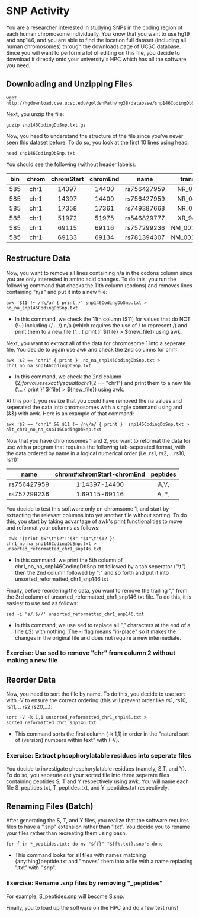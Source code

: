 SNP Activity
==============

You are a researcher interested in studying SNPs in the coding region of each human chromosome individually. You know that you want to use hg19 and snp146, and you are able to find the location full dataset (including all human chromosomes) through the downloads page of UCSC database. Since you will want to perform a lot of editing on this file, you decide to download it directly onto your university's HPC which has all the software you need. 

Downloading and Unzipping Files
------

```
wget http://hgdownload.cse.ucsc.edu/goldenPath/hg38/database/snp146CodingDbSnp.txt.gz
```

Next, you unzip the file:

```
guzip snp146CodingDbSnp.txt.gz
```

Now, you need to understand the structure of the file since you've never seen this dataset before. To do so, you look at the first 10 lines using head:

```
head snp146CodingDbSnp.txt
```

You should see the following (without header labels):

| bin | chrom | chromStart | chromEnd | name | transcript | frame | alleleCount | funcCodes | alleles | codons | peptides
| :---: | :---: | :---: | :---: | :---: | :---: | :---: | :---: | :---: | :---: | :---: | :---: |
| 585	| chr1 | 14397  | 14400	| rs756427959	| NR_024540	| n/a	| 1	| 45,	| -,	| n/a,	| n/a, |
| 585	| chr1 | 14397	| 14400	| rs756427959	| NR_046018 | 	n/a	| 1	| 45,	| -,	| n/a,	| n/a, |
| 585	| chr1 | 17358	| 17361	| rs749387668	| NR_024540	| n/a	| 1	| 45,	| -,	| n/a,	| n/a, |
| 585	| chr1 | 51972	| 51975	| rs546829777	| XR_948874	| n/a	| 1	| 45,	| -,	| n/a,	| n/a, |
| 585	| chr1 | 69115	| 69116	| rs757299236	| NM_001005484	| 2	| 2	| 8,42,	| G,A,	| GGT,GAT, | 	G,D, |
| 585	| chr1 | 69133	| 69134	| rs781394307	| NM_001005484	| 2	| 2	| 8,42,	| A,G,	| GAA,GGA, | 	E,G, |


Restructure Data
------

Now, you want to remove all lines containing n/a in the codons column since you are only interested in amino acid changes. To do this, you run the following command that checks the 11th column (codons) and removes lines containing "n/a" and put it into a new file:

```
awk '$11 !~ /n\/a/ { print }' snp146CodingDbSnp.txt > no_na_snp146CodingDbSnp.txt 
```
* In this command, we check the 11th column ($11) for values that do NOT (!~) including (/..../) n/a (which requires the use of \/ to represent /) and print them to a new file ('... { print }' ${file} > ${new_file}) using awk.

Next, you want to extract all of the data for chromosome 1 into a seperate file. You decide to again use awk and check the 2nd columns for chr1:

```
awk '$2 == "chr1" { print }' no_na_snp146CodingDbSnp.txt > chr1_no_na_snp146CodingDbSnp.txt
```
* In this command, we check the 2nd column ($2) for values exactly equal to chr1 ($2 == "chr1") and print them to a new file ('... { print }' ${file} > ${new_file}) using awk.

At this point, you realize that you could have removed the na values and seperated the data into chromosomes with a single command using and (&&) with awk. Here is an example of that command:

```
awk '$2 == "chr1" && $11 !~ /n\/a/ { print }' snp146CodingDbSnp.txt > alt_chr1_no_na_snp146CodingDbSnp.txt
```

Now that you have chromosomes 1 and 2, you want to reformat the data for use with a program that requires the following tab-seperated format, with the data ordered by name in a logical numerical order (i.e. rs1, rs2,....rs10, rs11):

| name | chrom#:chromStart-chromEnd | peptides
| :---: | :---: | :---: | 
| rs756427959	| 1:14397-14400 | A,V,
| rs757299236	| 1:69115-69116| A, *,

You decide to test this software only on chromsome 1, and start by extracting the relevant columns into yet another file without sorting. To do this, you start by taking advantage of awk's print functionalities to move and reformat your columns as follows:

```
 awk '{print $5"\t"$2":"$3"-"$4"\t"$12 }' chr1_no_na_snp146CodingDbSnp.txt > unsorted_reformatted_chr1_snp146.txt
```
* In this command, we print the 5th column of chr1_no_na_snp146CodingDbSnp.txt followed by a tab seperator ("\t") then the 2nd column followed by ":" and so forth and put it into unsorted_reformatted_chr1_snp146.txt

Finally, before reordering the data, you want to remove the trailing "," from the 3rd column of unsorted_reformatted_chr1_snp146.txt file. To do this, it is easiest to use sed as follows:

```
sed -i 's/,$//' unsorted_reformatted_chr1_snp146.txt
```
* In this command, we use sed to replace all "," characters at the end of a line (,$) with nothing. The -i flag means "in-place" so it makes the changes in the original file and does not require a new intermediate. 

### Exercise: Use sed to remove "chr" from column 2 without making a new file

Reorder Data
------

Now, you need to sort the file by name. To do this, you decide to use sort with -V to ensure the correct ordering (this will prevent order like rs1, rs10, rs11, .. rs2,rs20,...):

```
sort -V -k 1,1 unsorted_reformatted_chr1_snp146.txt > sorted_reformatted_chr1_snp146.txt
```
* This command sorts the first column (-k 1,1) in order in the "natural sort of (version) numbers within text" with (-V). 


### Exercise: Extract phsophorylatable residues into seperate files

You decide to investigate phosphorylatable residues (namely, S,T, and Y). To do so, you seperate out your sorted file into three seperate files containing peptides S, T and Y respectively using awk. You will name each file S_peptides.txt, T_peptides.txt, and Y_peptides.txt respectively.


Renaming Files (Batch)
------
After generating the S, T, and Y files, you realize that the software requires files to have a ".snp" extension rather than ".txt". You decide you to rename your files rather than recreating them using bash.

```
for f in *_peptides.txt; do mv "${f}" "${f%.txt}.snp"; done
```
* This command looks for all files with names matching {anything}peptide.txt and "moves" them into a file with a name replacing ".txt" with ".snp".

### Exercise: Rename .snp files by removing "_peptides" 
For example, S_peptides.snp will become S.snp.

Finally, you to load up the software on the HPC and do a few test runs!
